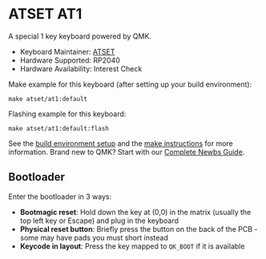 # ATSET AT1

A special 1 key keyboard powered by QMK.

* Keyboard Maintainer: [ATSET](https://github.com/anubhavd7)
* Hardware Supported: RP2040
* Hardware Availability: Interest Check

Make example for this keyboard (after setting up your build environment):

    make atset/at1:default

Flashing example for this keyboard:

    make atset/at1:default:flash

See the [build environment setup](https://docs.qmk.fm/#/getting_started_build_tools) and the [make instructions](https://docs.qmk.fm/#/getting_started_make_guide) for more information. Brand new to QMK? Start with our [Complete Newbs Guide](https://docs.qmk.fm/#/newbs).

## Bootloader

Enter the bootloader in 3 ways:

* **Bootmagic reset**: Hold down the key at (0,0) in the matrix (usually the top left key or Escape) and plug in the keyboard
* **Physical reset button**: Briefly press the button on the back of the PCB - some may have pads you must short instead
* **Keycode in layout**: Press the key mapped to `QK_BOOT` if it is available
